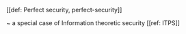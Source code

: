 [[def: Perfect security, perfect-security]]

~ a special case of Information theoretic security [[ref: ITPS]]
